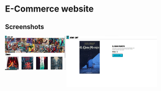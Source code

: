 # E-Commerce website

## Screenshots

<img src='./README IMAGE/Home page.png' width='200'>
<img src='./README IMAGE/Product details Page.png' width='300' align='right'>